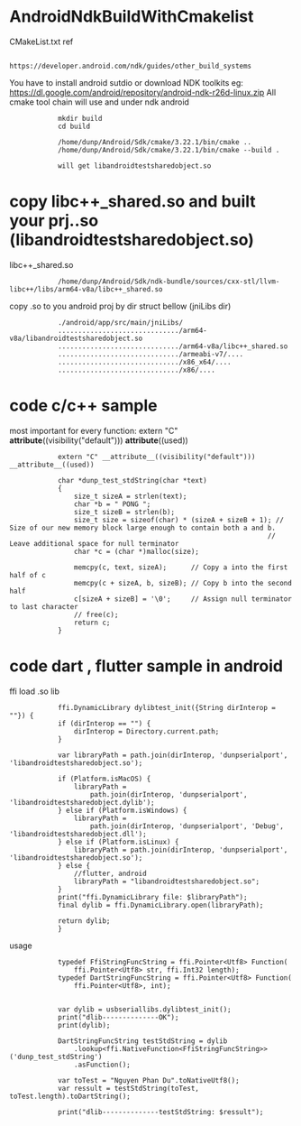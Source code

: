 # AndroidNdkBuildWithCmakelist

CMakeList.txt ref

                https://developer.android.com/ndk/guides/other_build_systems 

You have to install android sutdio or download NDK toolkits eg: https://dl.google.com/android/repository/android-ndk-r26d-linux.zip
All cmake tool chain will use and under ndk android 

                mkdir build
                cd build 

                /home/dunp/Android/Sdk/cmake/3.22.1/bin/cmake ..
                /home/dunp/Android/Sdk/cmake/3.22.1/bin/cmake --build .

                will get libandroidtestsharedobject.so



# copy libc++_shared.so and built your prj..so (libandroidtestsharedobject.so)

libc++_shared.so

                /home/dunp/Android/Sdk/ndk-bundle/sources/cxx-stl/llvm-libc++/libs/arm64-v8a/libc++_shared.so

copy .so to you android proj by dir struct bellow (jniLibs dir)

                ./android/app/src/main/jniLibs/
                ............................../arm64-v8a/libandroidtestsharedobject.so
                ............................../arm64-v8a/libc++_shared.so
                ............................../armeabi-v7/....
                ............................../x86_x64/....
                ............................../x86/....


# code c/c++ sample


most important for every function: extern "C" __attribute__((visibility("default"))) __attribute__((used))


                extern "C" __attribute__((visibility("default"))) __attribute__((used))

                char *dunp_test_stdString(char *text)
                {
                    size_t sizeA = strlen(text);
                    char *b = " PONG ";
                    size_t sizeB = strlen(b);
                    size_t size = sizeof(char) * (sizeA + sizeB + 1); // Size of our new memory block large enough to contain both a and b.
                                                                    // Leave additional space for null terminator
                    char *c = (char *)malloc(size);

                    memcpy(c, text, sizeA);      // Copy a into the first half of c
                    memcpy(c + sizeA, b, sizeB); // Copy b into the second half
                    c[sizeA + sizeB] = '\0';     // Assign null terminator to last character
                    // free(c);
                    return c;
                }

# code dart , flutter sample in android

ffi load .so lib


                ffi.DynamicLibrary dylibtest_init({String dirInterop = ""}) {
                if (dirInterop == "") {
                    dirInterop = Directory.current.path;
                }

                var libraryPath = path.join(dirInterop, 'dunpserialport', 'libandroidtestsharedobject.so');

                if (Platform.isMacOS) {
                    libraryPath =
                        path.join(dirInterop, 'dunpserialport', 'libandroidtestsharedobject.dylib');
                } else if (Platform.isWindows) {
                    libraryPath =
                        path.join(dirInterop, 'dunpserialport', 'Debug', 'libandroidtestsharedobject.dll');
                } else if (Platform.isLinux) {
                    libraryPath = path.join(dirInterop, 'dunpserialport', 'libandroidtestsharedobject.so');
                } else {
                    //flutter, android
                    libraryPath = "libandroidtestsharedobject.so";
                }
                print("ffi.DynamicLibrary file: $libraryPath");
                final dylib = ffi.DynamicLibrary.open(libraryPath);

                return dylib;
                }

usage 

                typedef FfiStringFuncString = ffi.Pointer<Utf8> Function(
                    ffi.Pointer<Utf8> str, ffi.Int32 length);
                typedef DartStringFuncString = ffi.Pointer<Utf8> Function(
                    ffi.Pointer<Utf8>, int);


                var dylib = usbseriallibs.dylibtest_init();
                print("dlib--------------OK");
                print(dylib);

                DartStringFuncString testStdString = dylib
                    .lookup<ffi.NativeFunction<FfiStringFuncString>>('dunp_test_stdString')
                    .asFunction();

                var toTest = "Nguyen Phan Du".toNativeUtf8();
                var ressult = testStdString(toTest, toTest.length).toDartString();

                print("dlib--------------testStdString: $ressult");
                            

